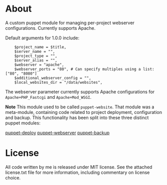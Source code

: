 About
================================================================================

A custom puppet module for managing per-project webserver configurations.
Currently supports Apache.

Default arguments for 1.0.0 include:

		$project_name = $title,
		$server_name = "",
		$project_type = "",
		$server_alias = "",
		$webserver = "apache",
		$webserver_ports = "80", # Can specify multiples using a list: ["80", "8080"]
		$additional_webserver_config = "",
		$local_websites_dir = "/data/websites",

The webserver parameter currently supports Apache configurations for
`Apache+PHP_Fastcgi` and `Apache+Mod_WSGI`.

**Note** This module used to be called `puppet-website`. That module was
a meta-module, containing code related to project deployment, configuration and
backup. This functionality has been split into these three distinct puppet
modules:

[puppet-deploy](http://github.com/chrislaskey/puppet-deploy)
[puppet-webserver](http://github.com/chrislaskey/puppet-webserver)
[puppet-backup](http://github.com/chrislaskey/puppet-backup)

License
================================================================================

All code written by me is released under MIT license. See the attached
license.txt file for more information, including commentary on license choice.
